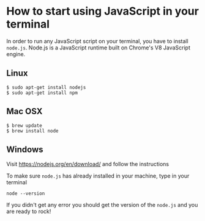 # How to start using JavaScript in your terminal
In order to run any JavaScript script on your terminal, you have to install `node.js`. Node.js is a JavaScript runtime built on Chrome's V8 JavaScript engine.
## Linux
```
$ sudo apt-get install nodejs
$ sudo apt-get install npm
```
## Mac OSX
```
$ brew update
$ brew install node
```
## Windows
Visit https://nodejs.org/en/download/ and follow the instructions

To make sure `node.js` has already installed in your machine, type in your terminal
```
node --version
```
If you didn't get any error you should get the version of the `node.js` and you are ready to rock!